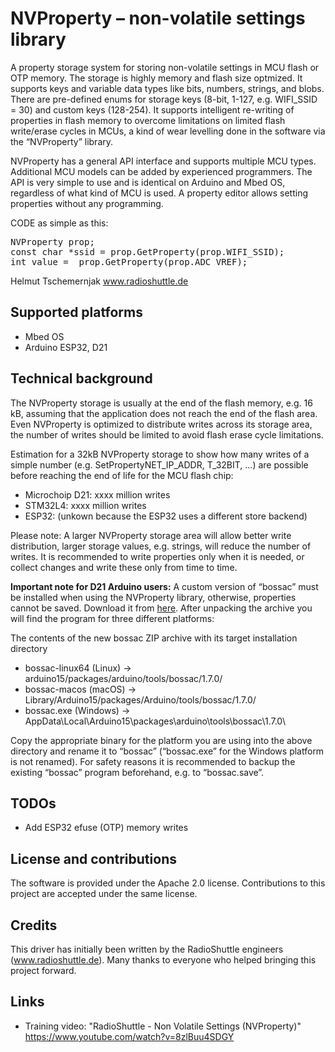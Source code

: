 # NVProperty – non-volatile settings library

A property storage system for storing non-volatile settings in MCU flash or OTP memory. The storage is highly memory and flash size optmized. It supports keys and variable data types like bits, numbers, strings, and blobs. There are pre-defined enums for storage keys (8-bit, 1-127, e.g. WIFI_SSID = 30) and custom keys (128-254). It supports intelligent re-writing of properties in flash memory to overcome limitations on limited flash write/erase cycles in MCUs, a kind of wear levelling done in the software via the “NVProperty” library.

NVProperty has a general API interface and supports multiple MCU types. Additional MCU models can be added by experienced programmers. The API is very simple to use and is identical on Arduino and Mbed OS, regardless of what kind of MCU is used. A property editor allows setting properties without any programming.

CODE as simple as this:
<pre>
NVProperty prop;
const char *ssid = prop.GetProperty(prop.WIFI_SSID);
int value =  prop.GetProperty(prop.ADC_VREF);
</pre>

Helmut Tschemernjak
www.radioshuttle.de

## Supported platforms
- Mbed OS
- Arduino ESP32, D21

## Technical background
The NVProperty storage is usually at the end of the flash memory, e.g. 16 kB, assuming that the application does not reach the end of the flash area. Even NVProperty is optimized to distribute writes across its storage area, the number of writes should be limited to avoid flash erase cycle limitations.

Estimation for a 32kB NVProperty storage to show how many writes of a simple number (e.g. SetPropertyNET_IP_ADDR, T_32BIT, ...) are possible before reaching the end of life for the MCU flash chip:

- Microchoip D21:	xxxx million writes
- STM32L4:		xxxx million writes
- ESP32: 		(unkown because the ESP32 uses a different store backend) 

Please note: A larger NVProperty storage area will allow better write distribution, larger storage values, e.g. strings, will reduce the number of writes. It is recommended to write properties only when it is needed, or collect changes and write these only from time to time.

__Important note for D21 Arduino users:__ A custom version of “bossac” must be installed when using the NVProperty library, otherwise, properties cannot be saved. Download it from [here](https://www.radioshuttle.de/wp-content/uploads/2018/10/BOSSAC.zip).
After unpacking the archive you will find the program for three different platforms:

The contents of the new bossac ZIP archive with its target installation directory
- bossac-linux64 (Linux) -> arduino15/packages/arduino/tools/bossac/1.7.0/
- bossac-macos (macOS) ->	Library/Arduino15/packages/Arduino/tools/bossac/1.7.0/
- bossac.exe (Windows) -> AppData\Local\Arduino15\packages\arduino\tools\bossac\1.7.0\

Copy the appropriate binary for the platform you are using into the above directory and rename it to “bossac” (“bossac.exe” for the Windows platform is not renamed). For safety reasons it is recommended to backup the existing “bossac” program beforehand, e.g. to “bossac.save”.


## TODOs
- Add ESP32 efuse (OTP) memory writes

## License and contributions

The software is provided under the Apache 2.0 license. Contributions to this project are accepted under the same license.

##  Credits
This driver has initially been written by the RadioShuttle engineers (www.radioshuttle.de). Many thanks to everyone who helped bringing this project forward.

##  Links
- Training video: "RadioShuttle - Non Volatile Settings (NVProperty)" https://www.youtube.com/watch?v=8zlBuu4SDGY
